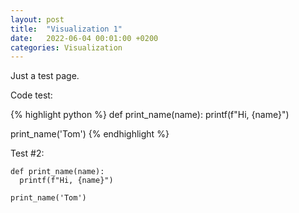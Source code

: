 ```yaml
---
layout: post
title:  "Visualization 1"
date:   2022-06-04 00:01:00 +0200
categories: Visualization
---
```

Just a test page.

Code test:

{% highlight python %}
def print_name(name):
  printf(f"Hi, {name}")

print_name('Tom')
{% endhighlight %}

Test #2:
```
def print_name(name):
  printf(f"Hi, {name}")

print_name('Tom')
```